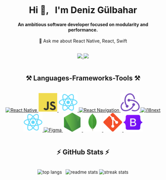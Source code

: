 <br/>
<h1 align="center">Hi 👋, &nbsp; I'm Deniz Gülbahar</h1>
<h4 align="center">An ambitious software developer focused on modularity and performance.</h4>
<p align="center"> 
💬 Ask me about React Native, React, Swift
</p>
 <br/>
<div align="center"> 
  <a href="mailto:deniz.gulbahar@outlook.com">
    <img src="https://img.shields.io/badge/Gmail-333333?style=for-the-badge&logo=gmail&logoColor=red" />
  </a>
  <a href="https://www.linkedin.com/in/deniz-gulbahar" target="_blank">
    <img src="https://img.shields.io/badge/LinkedIn-0077B5?style=for-the-badge&logo=linkedin&logoColor=white" />
  </a>
</div>
 <br/>
<h2 align="center">⚒️ Languages-Frameworks-Tools ⚒️</h2>
<br/>
<div align="center">
  <a href="https://reactnative.dev/" target="_blank" rel="noreferrer">
    <img src="https://reactnative.dev/img/header_logo.svg" alt="React Native" width="60" height="60"/>
  </a>
  <a href="https://developer.mozilla.org/en-US/docs/Web/JavaScript" target="_blank" rel="noreferrer">
    <img src="https://raw.githubusercontent.com/devicons/devicon/master/icons/javascript/javascript-original.svg" alt="JavaScript" width="60" height="60"/>
  </a>
  <a href="https://reactjs.org/" target="_blank" rel="noreferrer">
    <img src="https://raw.githubusercontent.com/devicons/devicon/master/icons/react/react-original.svg" alt="React" width="60" height="60"/>
  </a>
  <a href="https://reactnavigation.org/" target="_blank" rel="noreferrer">
    <img src="https://reactnavigation.org/img/spiro.svg" alt="React Navigation" width="60" height="60"/>
  </a>
  <a href="https://redux.js.org/" target="_blank" rel="noreferrer">
    <img src="https://raw.githubusercontent.com/devicons/devicon/master/icons/redux/redux-original.svg" alt="Redux" width="60" height="60"/>
  </a>
  <a href="https://react.i18next.com/" target="_blank" rel="noreferrer">
    <img src="https://react.i18next.com/~gitbook/image?url=https%3A%2F%2F4236364459-files.gitbook.io%2F%7E%2Ffiles%2Fv0%2Fb%2Fgitbook-legacy-files%2Fo%2Fspaces%252F-L9iS6WpW81N7RGRTQ-K%252Favatar.png%3Fgeneration%3D1523345851027218%26alt%3Dmedia&width=60&dpr=2&quality=100&sign=285a3825&sv=1" alt="i18next" width="60" height="60"/>
  </a>
  <a href="https://reactjs.org/docs/context.html" target="_blank" rel="noreferrer">
    <img src="https://raw.githubusercontent.com/devicons/devicon/master/icons/react/react-original.svg" alt="Context API" width="60" height="60"/>
  </a>
  <a href="https://www.figma.com/" target="_blank" rel="noreferrer">
    <img src="https://www.vectorlogo.zone/logos/figma/figma-icon.svg" alt="Figma" width="60" height="60"/>
  </a>
  <a href="https://nodejs.org/" target="_blank" rel="noreferrer">
    <img src="https://raw.githubusercontent.com/devicons/devicon/master/icons/nodejs/nodejs-original.svg" alt="Node.js" width="60" height="60"/>
  </a>
  <a href="https://www.mongodb.com/" target="_blank" rel="noreferrer">
    <img src="https://raw.githubusercontent.com/devicons/devicon/master/icons/mongodb/mongodb-original.svg" alt="MongoDB" width="60" height="60"/>
  </a>
  <a href="https://git-scm.com/" target="_blank" rel="noreferrer">
    <img src="https://raw.githubusercontent.com/devicons/devicon/master/icons/git/git-original.svg" alt="Git" width="60" height="60"/>
  </a>
  <a href="https://getbootstrap.com/" target="_blank" rel="noreferrer">
    <img src="https://raw.githubusercontent.com/devicons/devicon/master/icons/bootstrap/bootstrap-original.svg" alt="Bootstrap" width="60" height="60"/>
  </a>
</div>
<br/>
<h2 align="center">⚡ GitHub Stats ⚡</h2>
<br/>
<div align="center">
   <img width="400" height="200" src="https://github-readme-stats-salesp07.vercel.app/api/top-langs/?username=denizgulbahar&hide=HTML&langs_count=8&layout=compact&theme=react&border_radius=10&size_weight=0.5&count_weight=0.5&exclude_repo=github-readme-stats" alt="top langs" />
    &nbsp; <img width="400" height="200" src="https://github-readme-stats-salesp07.vercel.app/api?username=denizgulbahar&count_private=true&show_icons=true&theme=react&rank_icon=github&border_radius=10" alt="readme stats" />
   <img width="600" height="200" src="https://github-readme-streak-stats-salesp07.vercel.app/?user=denizgulbahar&count_private=true&theme=react&border_radius=10" alt="streak stats"/>
</div>
